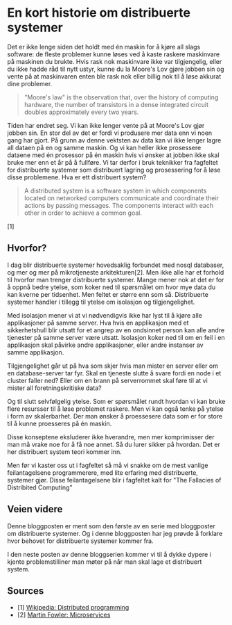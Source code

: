 # En kort historie om distribuerte systemer
Det er ikke lenge siden det holdt med én maskin for å kjøre all slags software:
de fleste problemer kunne løses ved å kaste raskere maskinvare på maskinen du brukte.
Hvis rask nok maskinvare ikke var tilgjengelig, eller du ikke hadde råd til nytt ustyr,
kunne du la Moore's Lov gjøre jobben sin og vente på at maskinvaren enten ble rask nok eller billig
nok til å løse akkurat dine problemer.

> "Moore's law" is the observation that, over the history of computing hardware,
> the number of transistors in a dense integrated circuit doubles
> approximately every two years.

Tiden har endret seg. Vi kan ikke lenger vente på at Moore's Lov gjør jobben sin.
En stor del av det er fordi vi produsere mer data enn vi noen gang har gjort.
På grunn av denne vektsten av data kan vi ikke lenger lagre all dataen på en og samme maskin.
Og vi kan heller ikke prosessere dataene med én prosessor på én maskin hvis vi ønsker at jobben
ikke skal bruke mer enn et år på å fullføre. Vi tar derfor i bruk teknikker fra fagfeltet for
distribuerte systemer som distribuert lagring og prosessering for å løse disse problemene.
Hva er ett distribuert system?

> A distributed system is a software system in which components located on networked
> computers communicate and coordinate their actions by passing messages. The components
> interact with each other in order to achieve a common goal.

[1]  

## Hvorfor?
I dag blir distribuerte systemer hovedsaklig forbundet med nosql databaser, og mer og mer på
mikrotjeneste arkitekturen[2]. Men ikke alle har et forhold
til hvorfor man trenger distribuerte systemer. Mange mener nok at det er for å oppnå
bedre ytelse, som koker ned til spørsmålet om hvor mye data du kan kverne per tidsenhet.
Men feltet er større enn som så.
Distribuerte systemer handler i tillegg til ytelse om isolasjon og tilgjengelighet. 

Med isolasjon mener vi at vi nødvendigvis ikke har lyst til å kjøre alle
applikasjoner på samme server. Hva hvis en applikasjon med et sikkerhetshull blir
utsatt for et angrep av en ondsinnet person kan alle andre tjenester på samme server være utsatt.
Isolasjon koker ned til om en feil i en applikasjon skal påvirke andre applikasjoner,
eller andre instanser av samme applikasjon. 

Tilgjengelighet går ut på hva som skjer hvis man mister en server eller om en
database-server tar fyr. Skal en tjeneste slutte å svare fordi en node i et cluster
faller ned? Eller om en brann på serverrommet skal føre til at vi mister all foretningskritiske data?

Og til slutt selvfølgelig ytelse. Som er spørsmålet rundt hvordan
vi kan bruke flere resursser til å løse problemet raskere. Men vi kan også tenke på ytelse
i form av skalerbarhet. Der man ønsker å proessesere data som er for store til å kunne 
proesseres på én maskin.

Disse konseptene eksluderer ikke hverandre, men mer komprimisser der man må vrake noe for å få
noe annet. Så du lurer sikker på hvordan. Det er her distribuert system teori kommer inn.

Men før vi kaster oss ut i fagfeltet så må vi snakke om
de mest vanlige feilantagelsene programmerere, med lite erfaring med distribuerte,
systemer gjør. Disse feilantagelsene blir i fagfeltet kalt for
"The Fallacies of Distribited Computing"

## Veien videre
Denne bloggposten er ment som den første av en serie med bloggposter om
distribuerte systemer. Og i denne bloggposten har jeg prøvde
å forklare hvor behovet for distribuerte systemer kommer fra.

I den neste posten av denne bloggserien kommer vi til å dykke dypere i
kjente problemstilliner man møter på når man skal lage et distribuert system.

## Sources
* [1] [Wikipedia: Distributed programming](http://en.wikipedia.org/wiki/Distributed_computing)
* [2] [Martin Fowler: Microservices](http://martinfowler.com/articles/microservices.html)
